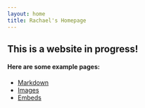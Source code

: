```yaml
---
layout: home
title: Rachael's Homepage
---
```


## This is a website in progress!


#### Here are some example pages:

- [Markdown](02-markdown-examples)
- [Images](03-images-examples)
- [Embeds](04-embeds-examples)
